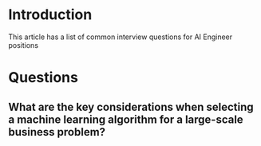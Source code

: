# Introduction

This article has a list of common interview questions for AI Engineer positions

# Questions

## What are the key considerations when selecting a machine learning algorithm for a large-scale business problem?